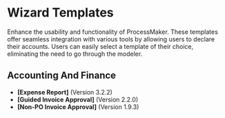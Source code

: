 # Wizard Templates
Enhance the usability and functionality of ProcessMaker. These templates offer seamless integration with various tools by allowing users to declare their accounts. Users can easily select a template of their choice, eliminating the need to go through the modeler.
## Accounting And Finance
- **[Expense Report]** (Version 3.2.2)
- **[Guided Invoice Approval]** (Version 2.2.0)
- **[Non-PO Invoice Approval]** (Version 1.9.3)
